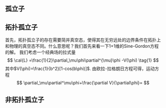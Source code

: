 ## 孤立子

## 拓扑孤立子
首先，拓扑孤立子的存在需要简并真空态，使得其在无穷远处的边界条件在拓扑上和物理的真空态不同。什么意思呢？我们首先来看一下1+1维的Sine-Gordon方程的解。
我们考虑一个经典场的拉式量
$$
 \cal{L} =\frac{1}{2}\partial_\mu\phi\partial^{\mu}\phi -V(\phi) \tag{1}
$$
其中$V(\phi)=\frac{1}{b^2}[1-cos(b\phi)]$.
由欧拉-拉格朗日方程可得，运动方程
$$
\partial_\mu\partial^\mu\phi+\frac{\partial V}{\partial\phi}=
$$
## 非拓扑孤立子

<!--stackedit_data:
eyJoaXN0b3J5IjpbMTE4NTA5MjMxNCwyMTE0NTU4NzM2LC0xMz
M1MjEwODQ5LDUwNTg1ODI1OSwxOTkwMTY3NzQ5LC0zODg0MDk4
MDIsLTM5MDY3MTU4OF19
-->